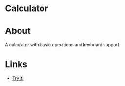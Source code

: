# Calculator

# About

A calculator with basic operations and keyboard support.

# Links

- [Try it!](https://datoprak.github.io/calculator/)
